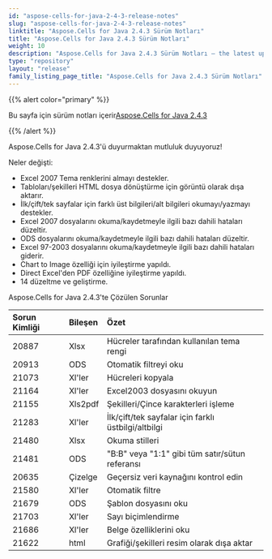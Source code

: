 ```yaml
---
id: "aspose-cells-for-java-2-4-3-release-notes"
slug: "aspose-cells-for-java-2-4-3-release-notes"
linktitle: "Aspose.Cells for Java 2.4.3 Sürüm Notları"
title: "Aspose.Cells for Java 2.4.3 Sürüm Notları"
weight: 10
description: "Aspose.Cells for Java 2.4.3 Sürüm Notları – the latest updates and fixes."
type: "repository"
layout: "release"
family_listing_page_title: "Aspose.Cells for Java 2.4.3 Sürüm Notları"
---
```

{{% alert color="primary" %}} 

 Bu sayfa için sürüm notları içerir[Aspose.Cells for Java 2.4.3](https://releases.aspose.com/cells/java/new-releases/aspose.cells-for-java-2.4.3/)

{{% /alert %}} 

 Aspose.Cells for Java 2.4.3'ü duyurmaktan mutluluk duyuyoruz!

 Neler değişti:

- Excel 2007 Tema renklerini almayı destekler.
- Tabloları/şekilleri HTML dosya dönüştürme için görüntü olarak dışa aktarır.
- İlk/çift/tek sayfalar için farklı üst bilgileri/alt bilgileri okumayı/yazmayı destekler.
- Excel 2007 dosyalarını okuma/kaydetmeyle ilgili bazı dahili hataları düzeltir.
- ODS dosyalarını okuma/kaydetmeyle ilgili bazı dahili hataları düzeltir.
- Excel 97-2003 dosyalarını okuma/kaydetmeyle ilgili bazı dahili hataları giderir.
- Chart to Image özelliği için iyileştirme yapıldı.
- Direct Excel'den PDF özelliğine iyileştirme yapıldı.
- 14 düzeltme ve geliştirme.

 Aspose.Cells for Java 2.4.3'te Çözülen Sorunlar

|**Sorun Kimliği** |**Bileşen** |**Özet** |
|:- |:- |:- |
|20887 | Xlsx| Hücreler tarafından kullanılan tema rengi|
|20913 |ODS | Otomatik filtreyi oku|
|21073 | Xl'ler| Hücreleri kopyala|
|21164 | Xl'ler| Excel2003 dosyasını okuyun|
|21155 | Xls2pdf| Şekilleri/Çince karakterleri işleme|
|21283 | Xl'ler| İlk/çift/tek sayfalar için farklı üstbilgi/altbilgi|
|21480 | Xlsx| Okuma stilleri|
|21481 |ODS | "B:B" veya "1:1" gibi tüm satır/sütun referansı|
|20635 | Çizelge| Geçersiz veri kaynağını kontrol edin|
|21580 | Xl'ler| Otomatik filtre|
|21679 |ODS | Şablon dosyasını oku|
|21703 | Xl'ler| Sayı biçimlendirme|
|21686 | Xl'ler| Belge özelliklerini oku|
|21622 | html| Grafiği/şekilleri resim olarak dışa aktar|

